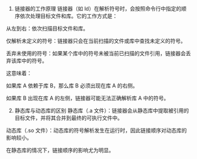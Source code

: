 1. 链接器的工作原理
链接器（如 ld）在解析符号时，会按照命令行中指定的顺序依次处理目标文件和库。它的工作方式是：

从左到右：依次扫描目标文件和库。

仅解析未定义的符号：链接器只会在当前扫描的文件或库中查找未定义的符号。

丢弃未使用的符号：如果某个库中的符号未被当前已扫描的文件引用，链接器会丢弃该库中的符号。

这意味着：

如果库 A 依赖于库 B，那么库 B 必须出现在库 A 的右侧。

如果库 B 出现在库 A 的左侧，链接器可能无法正确解析库 A 中的符号。

2. 静态库与动态库的区别
静态库（.a 文件）：链接器会从静态库中提取被引用的目标文件，并将其合并到最终的可执行文件中。

动态库（.so 文件）：动态库的符号解析发生在运行时，因此链接顺序对动态库的影响较小。

在静态库的情况下，链接顺序的影响尤为明显。

